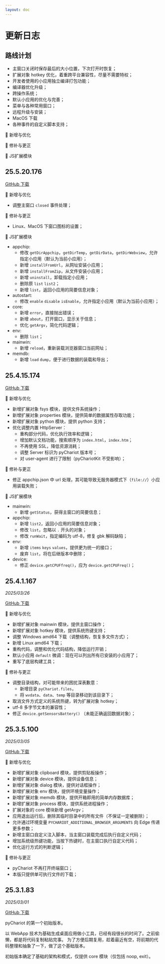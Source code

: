 ```yaml
---
layout: doc
---
```


# 更新日志

## 路线计划

- 主窗口关闭时保存最后的大小位置，下次打开时恢复；
- 扩展对象 hotkey 优化，着重跨平台兼容性，尽量不需要特权；
- 开发者使用的小应用独立编译打包功能；
- 编译器优化升级；
- 跨操作系统；
- 默认小应用的优化与完善；
- 菜单与各种常用窗口；
- 远程升级与安装；
- MacOS 下载
- 各种事件的自定义脚本支持；

🚀 新增与优化

🐞 修补与更正

🔧 JS扩展模块

## 25.5.20.176

[GitHub 下载](https://github.com/Chanix/pyChariot/releases/tag/v25.5.20.176)

🚀 新增与优化

- 调整主窗口 `closed` 事件处理；

🐞 修补与更正

- Linux、MacOS 下窗口图标的设置；

🔧 JS扩展模块

- appchip:
    - 修改 `getDirAppchip`，`getDirTemp`，`getDirData`，`getDirWebview`，允许指定小应用（默认为当前小应用）；
    - 新增 `installFromUrl`，从网址安装小应用；
    - 新增 `installFromZip`，从文件安装小应用；
    - 新增 `uninstall`，卸载指定小应用；
    - 删除原 `list` `list2`；
    - 新增 `list`，返回小应用的简要信息对象；
- autostart:
    - 修改 `enable` `disable` `isEnable`，允许指定小应用（默认为当前小应用）；
- core:
    - 新增 `error`，直接抛出错误；
    - 新增 `about`，打开窗口，显示关于信息；
    - 优化 `getArgv`，简化代码逻辑；
- env:
    - 删除 `list`；
- mainwin:
    - 新增 `reload`，重新装载浏览器窗口当前网址；
- memdb:
    - 新增 `load` `dump`，便于进行数据的装载和导出；

## 25.4.15.174

[GitHub 下载](https://github.com/Chanix/pyChariot/releases/tag/v25.4.15.174)

🚀 新增与优化

- 新增扩展对象 fsys 模块，提供文件系统操作；
- 新增扩展对象 properties 模块，提供简单的数据属性存取功能；
- 新增扩展对象 python 模块，提供 python 支持；
- 优化调整内置 HttpServer：
    - 重构部分代码，优化执行效率和逻辑；
    - 增加默认文档功能，搜索顺序为 `index.html`，`index.htm`；
    - 不再使用 SSL，降低资源消耗；
    - 调整 Server 标识为 pyChariot 版本号；
    - 对 user-agent 进行了限制（pyChariotKit 不受影响）；

🐞 修补与更正

- 修正 appchip.json 中 url 处理，其可能导致无服务器模式下（`file://`）小应用装载失败；

🔧 JS扩展模块

- mainwin:
    - 新增 `getStatus`，获得主窗口的简要信息；
- appchip:
    - 新增 `list2`，返回小应用的简要信息对象；
    - 修改 `list`，忽略以 `.` 开头的对象；
    - 修改 `runWait`，指定编码为 utf-8，修复 gbk 解码缺陷；
- env:
    - 新增 `items` `keys` `values`，提供更为统一的接口；
    - 废弃 `list`，将在后继版本中删除；
- device:
    - 修正 `device.getCPUFfreq()`，应为 `device.getCPUFreq()`；

## 25.4.1.167

*2025/03/26*

[GitHub 下载](https://github.com/Chanix/pyChariot/releases/tag/v25.3.5.100)

🚀 新增与优化

- 新增扩展对象 mainwin 模块，提供主窗口操作；
- 新增扩展对象 hotkey 模块，提供系统热键支持；
- 调整 Windows amd64 下载（调整结构，恢复多文件方式）；
- 新增 Linux amd64 下载；
- 重构代码，调整和优化代码结构，降低运行开销；
- 默认小应用 `default` 微调：现在可以列出所有已安装的小应用了；
- 重写了底层构建工具；

🐞 修补与更正

- 调整目录结构，对可能带来的困扰深表歉意：
    - 新增目录 `pyChariot.files`，
    - 将 `wvdata`、`data`、`temp` 等目录移动到该目录下；
- 取消文件方式定义的系统热键，转为扩展对象 hotkey；
- utf-8 多字节文本的兼容性；
- 修正 `device.getSensorsBattery()` （未能正确返回数据对象）；

## 25.3.5.100

*2025/03/05*

[GitHub 下载](https://github.com/Chanix/pyChariot/releases/tag/v25.3.5.100)

🚀 新增与优化

- 新增扩展对象 clipboard 模块，提供剪贴板操作；
- 新增扩展对象 device 模块，提供设备信息；
- 新增扩展对象 dialog 模块，提供对话框操作；
- 新增扩展对象 env 模块，提供环境变量操作；
- 新增扩展对象 memdb 模块，提供开箱即用的简单内存数据库；
- 新增扩展对象 process 模块，提供系统进程操作；
- 扩展对象的 core 模块新增 getArgv；
- 应用退出运行后，删除其临时目录中的所有文件（不保证一定被删除）；
- 允许通过环境变量 `PYCHARIOT_ADDITIONAL_BROWSER_ARGUMENTS` 向 Edge 传递更多参数；
- 新增主窗口自定义注入脚本，当主窗口装载完成后执行自定义代码；
- 增加系统级热键功能，当按下热键时，在主窗口执行自定义代码；
- 优化运行方式的判断逻辑；

🐞 修补与更正

- pyChariot 不再打开终端窗口；
- 本版只提供单可执行文件的下载；

## 25.3.1.83

*2025/03/01*

[GitHub 下载](https://github.com/Chanix/pyChariot/releases/tag/v25.3.1.83)

pyChariot 的第一个初始版本。

以 WebApp 技术为基础生成桌面应用做小工具，已经有段很长的时间了。之前偷懒，都是将代码复制粘贴完事。
为了方便后期复用，趁着最近有空，将前期的代码整理和抽象了一下，做了这个基础版本。

初始版本确定了基础的架构和模式，仅提供 core 模块（仅包括 noop, exit）。


[//]: # (⚡🚀🐞)
